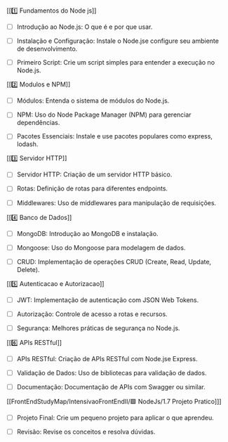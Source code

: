 
[[1️⃣ Fundamentos do Node js]]
- [ ] Introdução ao Node.js: O que é e por que usar.
- [ ] Instalação e Configuração: Instale o Node.jse configure seu ambiente de desenvolvimento.
- [ ] Primeiro Script: Crie um script simples para entender a execução no Node.js.


[[2️⃣ Modulos e NPM]]
- [ ] Módulos: Entenda o sistema de módulos do Node.js.
- [ ] NPM: Uso do Node Package Manager (NPM) para gerenciar dependências.
- [ ] Pacotes Essenciais: Instale e use pacotes populares como express, lodash.


[[3️⃣ Servidor HTTP]]
- [ ] Servidor HTTP: Criação de um servidor HTTP básico.
- [ ] Rotas: Definição de rotas para diferentes endpoints.
- [ ] Middlewares: Uso de middlewares para manipulação de requisições.


[[4️⃣ Banco de Dados]]
- [ ] MongoDB: Introdução ao MongoDB e instalação.
- [ ] Mongoose: Uso do Mongoose para modelagem de dados.
- [ ] CRUD: Implementação de operações CRUD (Create, Read, Update, Delete).


[[5️⃣ Autenticacao e Autorizacao]]
- [ ] JWT: Implementação de autenticação com JSON Web Tokens.
- [ ] Autorização: Controle de acesso a rotas e recursos.
- [ ] Segurança: Melhores práticas de segurança no Node.js.


[[6️⃣ APIs RESTful]]
- [ ] APIs RESTful: Criação de APIs RESTful com Node.jse Express.
- [ ] Validação de Dados: Uso de bibliotecas para validação de dados.
- [ ] Documentação: Documentação de APIs com Swagger ou similar.


[[FrontEndStudyMap/IntensivaoFrontEndII/🟩 NodeJs/1.7 Projeto Pratico]]]
- [ ] Projeto Final: Crie um pequeno projeto para aplicar o que aprendeu.
- [ ] Revisão: Revise os conceitos e resolva dúvidas.


